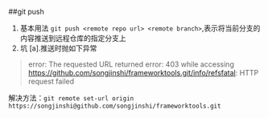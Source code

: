 ##git push
1. 基本用法
`git push <remote repo url> <remote branch>`,表示将当前分支的内容推送到远程仓库的指定分支上
2. 坑
  [a].推送时抛如下异常
>error: The requested URL returned error: 403 while accessing https://github.com/songjinshi/frameworktools.git/info/refsfatal: HTTP request failed

  解决方法：`git remote set-url origin https://songjinshi@github.com/songjinshi/frameworktools.git`
